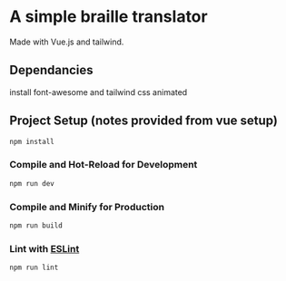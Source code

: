 # A simple braille translator

Made with Vue.js and tailwind.

## Dependancies

install font-awesome and tailwind css animated

## Project Setup (notes provided from vue setup)

```sh
npm install
```

### Compile and Hot-Reload for Development

```sh
npm run dev
```

### Compile and Minify for Production

```sh
npm run build
```

### Lint with [ESLint](https://eslint.org/)

```sh
npm run lint
```
